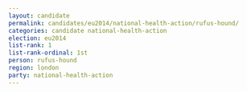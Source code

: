 ```yaml
---
layout: candidate
permalink: candidates/eu2014/national-health-action/rufus-hound/
categories: candidate national-health-action
election: eu2014
list-rank: 1
list-rank-ordinal: 1st
person: rufus-hound
region: london
party: national-health-action
---
```

